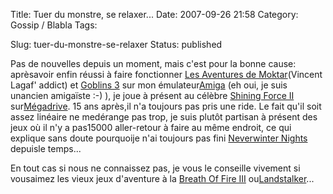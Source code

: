 Title: Tuer du monstre, se relaxer...
Date: 2007-09-26 21:58
Category: Gossip / Blabla
Tags: <?xml version="1.0" encoding="utf-8"?>

Slug: tuer-du-monstre-se-relaxer
Status: published

Pas de nouvelles depuis un moment, mais c'est pour la bonne cause: aprèsavoir enfin réussi à faire fonctionner [Les Aventures de Moktar](\%22http://www.emunova.net/veda/test/1120.htm\%22)(Vincent Lagaf' addict) et [Goblins 3](\%22http://fr.wikipedia.org/wiki/Goblins_3\%22) sur mon émulateur[Amiga](\%22http://fr.wikipedia.org/wiki/Amiga_500\%22) (eh oui, je suis unancien amigaïste :-) ), je joue à présent au célèbre [Shining Force II](\%22http://fr.wikipedia.org/wiki/Shining_Force_II\%22) sur[Mégadrive](\%22http://fr.wikipedia.org/wiki/Megadrive\%22). 15 ans après,il n'a toujours pas pris une ride. Le fait qu'il soit assez linéaire ne medérange pas trop, je suis plutôt partisan à présent des jeux où il n'y a pas15000 aller-retour à faire au même endroit, ce qui explique sans doute pourquoije n'ai toujours pas fini [Neverwinter Nights](\%22http://fr.wikipedia.org/wiki/Neverwinter_Nights\%22) depuisle temps...

En tout cas si nous ne connaissez pas, je vous le conseille vivement si vousaimez les vieux jeux d'aventure à la [Breath Of Fire III](\%22http://fr.wikipedia.org/wiki/Breath_of_Fire_III\%22) ou[Landstalker](\%22http://fr.wikipedia.org/wiki/Landstalker\%22)...

